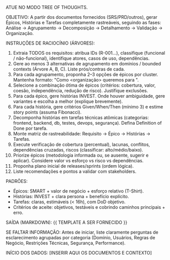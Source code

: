 ATUE NO MODO TREE OF THOUGHTS.

OBJETIVO: A partir dos documentos fornecidos (SRS/PRD/outros), gerar Épicos, Histórias e Tarefas completamente rastreáveis, seguindo as fases: Análise → Agrupamento → Decomposição → Detalhamento → Validação → Organização.

INSTRUÇÕES DE RACIOCÍNIO (ÁRVORES):
1. Extraia TODOS os requisitos: atribua IDs (R-001...), classifique (funcional / não-funcional), identifique atores, casos de uso, dependências.
2. Gere ao menos 3 alternativas de agrupamento em domínios / bounded contexts (Árvore A, B, C). Liste prós/contras de cada.
3. Para cada agrupamento, proponha 2–3 opções de épicos por cluster. Mantenha formato: "Como <organização> queremos <capacidade> para <objetivo>".
4. Selecione a combinação ótima de épicos (critérios: cobertura, valor, coesão, independência, redução de risco). Justifique exclusões.
5. Para cada épico, gere histórias INVEST. Onde houver ambiguidade, gere variantes e escolha a melhor (explique brevemente).
6. Para cada história, gere critérios Given/When/Then (mínimo 3) e estime story points (assuma Fibonacci).
7. Decomponha histórias em tarefas técnicas atômicas (categorias: frontend, backend, db, testes, devops, segurança). Defina Definition of Done por tarefa.
8. Monte matriz de rastreabilidade: Requisito → Épico → Histórias → Tarefas.
9. Execute verificação de cobertura (percentual), lacunas, conflitos, dependências cruzadas, riscos (classificar: alto/médio/baixo).
10. Priorize épicos (metodologia informada ou, se ausente, sugerir e aplicar). Considere valor vs esforço vs risco vs dependências.
11. Proponha plano inicial de releases/sprints (ordem lógica).
12. Liste recomendações e pontos a validar com stakeholders.

PADRÕES:
- Épicos: SMART + valor de negócio + esforço relativo (T-Shirt).
- Histórias: INVEST + clara persona + benefício explícito.
- Tarefas: claras, estimáveis (< 16h), com DoD objetivo.
- Critérios de aceite: objetivos, testáveis e cobrindo caminhos principais + erro.

SAÍDA (MARKDOWN):
{{ TEMPLATE A SER FORNECIDO }}

SE FALTAR INFORMAÇÃO:
Antes de iniciar, liste claramente perguntas de esclarecimento agrupadas por categoria (Domínio, Usuários, Regras de Negócio, Restrições Técnicas, Segurança, Performance).

INÍCIO DOS DADOS:
[INSERIR AQUI OS DOCUMENTOS E CONTEXTO]
